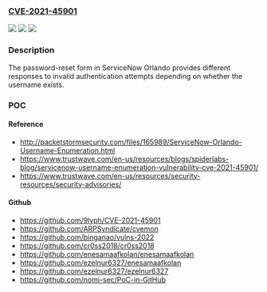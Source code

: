 ### [CVE-2021-45901](https://cve.mitre.org/cgi-bin/cvename.cgi?name=CVE-2021-45901)
![](https://img.shields.io/static/v1?label=Product&message=n%2Fa&color=blue)
![](https://img.shields.io/static/v1?label=Version&message=n%2Fa&color=blue)
![](https://img.shields.io/static/v1?label=Vulnerability&message=n%2Fa&color=brighgreen)

### Description

The password-reset form in ServiceNow Orlando provides different responses to invalid authentication attempts depending on whether the username exists.

### POC

#### Reference
- http://packetstormsecurity.com/files/165989/ServiceNow-Orlando-Username-Enumeration.html
- https://www.trustwave.com/en-us/resources/blogs/spiderlabs-blog/servicenow-username-enumeration-vulnerability-cve-2021-45901/
- https://www.trustwave.com/en-us/resources/security-resources/security-advisories/

#### Github
- https://github.com/9lyph/CVE-2021-45901
- https://github.com/ARPSyndicate/cvemon
- https://github.com/binganao/vulns-2022
- https://github.com/cr0ss2018/cr0ss2018
- https://github.com/enesamaafkolan/enesamaafkolan
- https://github.com/ezelnur6327/enesamaafkolan
- https://github.com/ezelnur6327/ezelnur6327
- https://github.com/nomi-sec/PoC-in-GitHub

